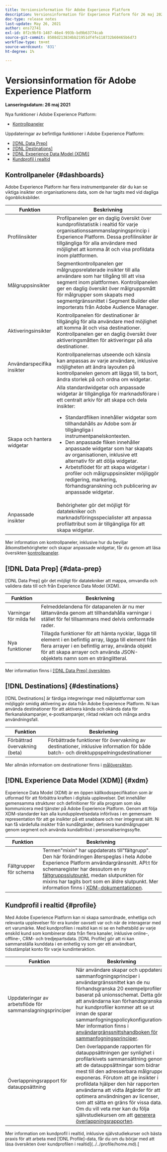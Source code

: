 ```yaml
---
title: Versionsinformation för Adobe Experience Platform
description: Versionsinformation för Experience Platform för 26 maj 2021.
doc-type: release notes
last-update: May 26, 2021
author: ens72741
exl-id: 8f2c9bf8-1487-46e4-993b-bd9b63774cab
source-git-commit: 8508d213834bb21951df4fe118732b60465b6d73
workflow-type: tm+mt
source-wordcount: '831'
ht-degree: 1%

---
```



# Versionsinformation för Adobe Experience Platform

**Lanseringsdatum: 26 maj 2021**

Nya funktioner i Adobe Experience Platform:

- [Kontrollpaneler](#dashboards)

Uppdateringar av befintliga funktioner i Adobe Experience Platform:

- [[!DNL Data Prep]](#data-prep)
- [[!DNL Destinations]](#destinations)
- [[!DNL Experience Data Model (XDM)]](#xdm)
- [Kundprofil i realtid](#profile)

## Kontrollpaneler {#dashboards}

Adobe Experience Platform har flera instrumentpaneler där du kan se viktiga insikter om organisationens data, som de har tagits med vid dagliga ögonblicksbilder.

| Funktion | Beskrivning |
| --- | --- |
| Profilinsikter | Profilpanelen ger en daglig översikt över kundprofilstatistik i realtid för varje organisationssammanslagningsprincip i Experience Platform. Dessa profilinsikter är tillgängliga för alla användare med möjlighet att komma åt och visa profildata inom plattformen. |
| Målgruppsinsikter | Segmentkontrollpanelen ger målgruppsrelaterade insikter till alla användare som har tillgång till att visa segment inom plattformen. Kontrollpanelen ger en daglig översikt över målgruppsmått för målgrupper som skapats med segmentgränssnittet i Segment Builder eller importerats från Adobe Audience Manager. |
| Aktiveringsinsikter | Kontrollpanelen för destinationer är tillgänglig för alla användare med möjlighet att komma åt och visa destinationer. Kontrollpanelen ger en daglig översikt över aktiveringsmåtten för aktiveringar på alla destinationer. |
| Användarspecifika insikter | Kontrollpanelernas utseende och känsla kan anpassas av varje användare, inklusive möjligheten att ändra layouten på kontrollpanelen genom att lägga till, ta bort, ändra storlek på och ordna om widgetar. |
| Skapa och hantera widgetar | Alla standardwidgetar och anpassade widgetar är tillgängliga för marknadsförare i ett centralt arkiv för att skapa och dela insikter:<br/><ul><li>Standardfliken innehåller widgetar som tillhandahålls av Adobe som är tillgängliga i instrumentpanelskontexten. </li><li>Den anpassade fliken innehåller anpassade widgetar som har skapats av organisationen, inklusive ett alternativ för att dölja widgetar.</li><li>Arbetsflödet för att skapa widgetar i profiler och målgruppsinsikter möjliggör redigering, markering, förhandsgranskning och publicering av anpassade widgetar.</li></ul> |
| Anpassade insikter | Behörigheter gör det möjligt för datatekniker och marknadsföringsspecialister att anpassa profilattribut som är tillgängliga för att skapa widgetar. |

Mer information om kontrollpaneler, inklusive hur du beviljar åtkomstbehörigheter och skapar anpassade widgetar, får du genom att läsa översikten [kontrollpaneler](../../dashboards/home.md).

## [!DNL Data Prep] {#data-prep}

[!DNL Data Prep] gör det möjligt för datatekniker att mappa, omvandla och validera data till och från Experience Data Model (XDM).

| Funktion | Beskrivning |
| ------- | ----------- |
| Varningar för milda fel | Felmeddelandena för datapanelen är nu mer lättanvända genom att tillhandahålla varningar i stället för fel tillsammans med delvis omformade rader. |
| Nya funktioner | Tillagda funktioner för att hämta nycklar, lägga till element i en befintlig array, lägga till element från flera arrayer i en befintlig array, använda objekt för att skapa arrayer och använda JSON-objektets namn som en stränglitteral. |

Mer information finns i [[!DNL Data Prep] översikten](../../data-prep/home.md).

## [!DNL Destinations] {#destinations}

[!DNL Destinations] är färdiga integreringar med målplattformar som möjliggör smidig aktivering av data från Adobe Experience Platform. Ni kan använda destinationer för att aktivera kända och okända data för flerkanalskampanjer, e-postkampanjer, riktad reklam och många andra användningsfall.

| Funktion | Beskrivning |
| ------- | ----------- |
| Förbättrad övervakning (beta) | Förbättrade funktioner för övervakning av destinationer, inklusive information för både batch- och direktuppspelningsdestinationer |

Mer allmän information om destinationer finns i [målöversikten](../../destinations/home.md).

## [!DNL Experience Data Model (XDM)] {#xdm}

Experience Data Model (XDM) är en öppen källkodsspecifikation som är utformad för att förbättra kraften i digitala upplevelser. Det innehåller gemensamma strukturer och definitioner för alla program som ska kommunicera med tjänster på Adobe Experience Platform. Genom att följa XDM-standarder kan alla kundupplevelsedata införlivas i en gemensam representation för att ge insikter på ett snabbare och mer integrerat sätt. Ni kan få värdefulla insikter från kundåtgärder, definiera kundmålgrupper genom segment och använda kundattribut i personaliseringssyfte.

| Funktion | Beskrivning |
| --- | --- |
| Fältgrupper för schema | Termen&quot;mixin&quot; har uppdaterats till&quot;fältgrupp&quot;. Den här förändringen återspeglas i hela Adobe Experience Platform användargränssnitt. API:t för schemaregister har dessutom en ny [fältgruppsslutpunkt](../../xdm/api/field-groups.md), medan slutpunkten för mixins har tagits bort som en äldre slutpunkt. Mer information finns i [XDM-dokumentationen](../../xdm/home.md). |

## Kundprofil i realtid {#profile}

Med Adobe Experience Platform kan ni skapa samordnade, enhetliga och relevanta upplevelser för era kunder oavsett var och när de interagerar med ert varumärke. Med kundprofilen i realtid kan ni se en helhetsbild av varje enskild kund som kombinerar data från flera kanaler, inklusive online-, offline-, CRM- och tredjepartsdata. [!DNL Profile] gör att ni kan sammanställa kunddata i en enhetlig vy som ger ett användbart, tidsstämplat konto för varje kundinteraktion.

| Funktion | Beskrivning |
| ------- | ----------- |
| Uppdateringar av arbetsflöde för sammanslagningsprinciper | När användare skapar och uppdaterar sammanfogningsprinciper i användargränssnittet kan de nu förhandsgranska 20 exempelprofiler baserat på unionsschemat. Detta gör att användarna kan förhandsgranska hur kundprofiler kommer att se ut innan de sparar sammanfogningspolicykonfigurationer. Mer information finns i [användargränssnittshandboken för sammanfogningsprinciper](../../profile/merge-policies/ui-guide.md). |
| Överlappningsrapport för datauppsättning | Den överlappande rapporten för datauppsättningen ger synlighet i profilarkivets sammansättning genom att de datauppsättningar som bidrar mest till den adresserbara målgruppen exponeras. Förutom att ge insikter i profildata hjälper den här rapporten användarna att vidta åtgärder för att optimera användningen av licenser, som att sätta en gräns för vissa data. Om du vill veta mer kan du följa självstudiekursen om att [generera överlappningsrapporten](../../profile/tutorials/dataset-overlap-report.md). |

Mer information om kundprofil i realtid, inklusive självstudiekurser och bästa praxis för att arbeta med [!DNL Profile]-data, får du om du börjar med att läsa översikten över kundprofilen i realtid](../../profile/home.md).[